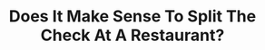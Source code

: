 ---
categories: all_articles articles
provider_display: "fivethirtyeight.com"
provider_name: "fivethirtyeight.com"
favicon_url: https://s0.wp.com/wp-content/themes/vip/espn-fivethirtyeight/assets/img/favicon.ico?v=1.0.2
title: "Does It Make Sense To Split The Check At A Restaurant?"
published: 2015-07-30T16:41:49
source: http://fivethirtyeight.com/features/does-it-make-sense-to-split-the-check-at-a-restaurant/
thumbnail: https://espnfivethirtyeight.files.wordpress.com/2015/07/gettyimages-200391264-001-e1438273160492.jpg?w=1200
---